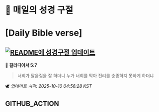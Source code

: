 # 🙏 매일의 성경 구절
# [Daily Bible verse]
## [![README에 성경구절 업데이트](https://github.com/DONGSUKA/first_test/actions/workflows/update-readme-bible.yml/badge.svg)](https://github.com/DONGSUKA/first_test/actions/workflows/update-readme-bible.yml)
<!-- START_BIBLE_VERSE -->
📖 **갈라디아서 5:7**
> 너희가 달음질을 잘 하더니 누가 너희를 막아 진리를 순종하지 못하게 하더냐

🕊️ _업데이트 시각: 2025-10-10 04:56:28 KST_
  <!-- END_BIBLE_VERSE -->
## GITHUB_ACTION
